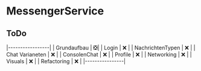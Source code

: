 # MessengerService

## ToDo

|-----------------|
| Grundaufbau | ❎|
| Login | :x: |
| NachrichtenTypen | :x: |
| Chat Varianeten | :x: |
| ConsolenChat | :x: |
| Profile | :x: |
| Networking | :x: |
| Visuals | :x: | 
| Refactoring | :x: |
|----------------|
